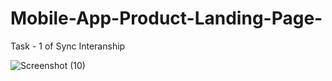 # Mobile-App-Product-Landing-Page-
Task - 1 of Sync Interanship

![Screenshot (10)](https://github.com/Mohd1999-collb/Mobile-App-Product-Landing-Page-/assets/96992202/59e69af0-5988-4564-bd44-0e7ef470b53f)
